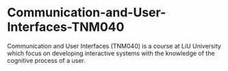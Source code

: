 # Communication-and-User-Interfaces-TNM040
Communication and User Interfaces (TNM040) is a course at LiU University which focus on developing interactive systems with the knowledge of the cognitive process of a user. 
